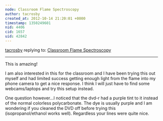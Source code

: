 ```yaml
---
node: Classroom Flame Spectroscopy
author: tacrosby
created_at: 2012-10-14 21:20:01 +0000
timestamp: 1350249601
nid: 4406
cid: 1657
uid: 42842
---
```




[tacrosby](../profile/tacrosby) replying to: [Classroom Flame Spectroscopy](../notes/straylight/10-14-2012/classroom-flame-spectroscopy)

----
This is amazing!

I am also interested in this for the classroom and I have been trying this out myself and had limited success getting enough light from the flame into my phone camera to get a nice response.  I think I will just have to find some webcams/laptops and try this setup instead. 

One question however...I noticed that the dvd-r had a purple tint to it instead of the normal colorless polycarbonate.  The dye is usually purple and I am wondering if you cleaned the DVD off before trying this (isopropanol/ethanol works well).  Regardless your lines were quite nice.        